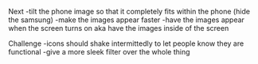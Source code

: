 Next
-tilt the phone image so that it completely fits within the phone (hide the samsung)
-make the images appear faster
-have the images appear when the screen turns on aka have the images inside of the screen




Challenge 
-icons should shake intermittedly to let people know they are functional 
-give a more sleek filter over the whole thing